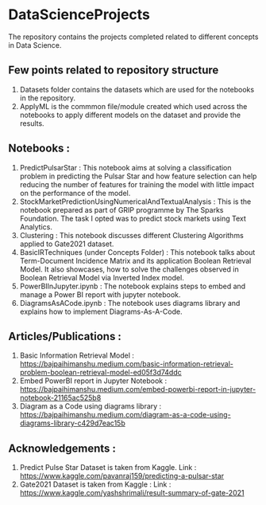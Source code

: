 # DataScienceProjects 

The repository contains the projects completed related to different concepts in Data Science.

## Few points related to repository structure

1. Datasets folder contains the datasets which are used for the notebooks in the repository.
2. ApplyML is the commmon file/module created which used across the notebooks to apply different models on the dataset and provide the results.

## Notebooks :

1. PredictPulsarStar : This notebook aims at solving a classification problem in predicting the Pulsar Star and how feature selection can help reducing the number of features for training the model with little impact on the performance of the model.
2. StockMarketPredictionUsingNumericalAndTextualAnalysis : This is the notebook prepared as part of GRIP programme by The Sparks Foundation. The task I opted was to predict stock markets using Text Analytics.
3. Clustering : This notebook discusses different Clustering Algorithms applied to Gate2021 dataset.
4. BasicIRTechniques (under Concepts Folder) : This notebook talks about Term-Document Incidence Matrix and its application Boolean Retrieval Model. It also showcases, how to solve the challenges observed in Boolean Retrieval Model via Inverted Index model.
5. PowerBIInJupyter.ipynb : The notebook explains steps to embed and manage a Power BI report with jupyter notebook.
6. DiagramsAsACode.ipynb : The notebook uses diagrams library and explains how to implement Diagrams-As-A-Code.

## Articles/Publications :

1. Basic Information Retrieval Model : https://bajpaihimanshu.medium.com/basic-information-retrieval-problem-boolean-retrieval-model-ed05f3d74ddc
2. Embed PowerBI report in Jupyter Notebook : https://bajpaihimanshu.medium.com/embed-powerbi-report-in-jupyter-notebook-21165ac525b8
3. Diagram as a Code using diagrams library : https://bajpaihimanshu.medium.com/diagram-as-a-code-using-diagrams-library-c429d7eac15b

## Acknowledgements :

1. Predict Pulse Star Dataset is taken from Kaggle. Link : https://www.kaggle.com/pavanraj159/predicting-a-pulsar-star
2. Gate2021 Dataset is taken from Kaggle : Link : https://www.kaggle.com/yashshrimali/result-summary-of-gate-2021
